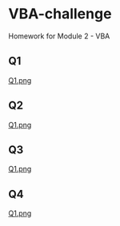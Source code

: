 # VBA-challenge
Homework for Module 2 - VBA

## Q1

[Q1.png](https://github.com/Carneromathi/VBA-challenge/blob/main/Q1.png)

## Q2

[Q1.png](https://github.com/Carneromathi/VBA-challenge/blob/main/Q2.png)

## Q3

[Q1.png](https://github.com/Carneromathi/VBA-challenge/blob/main/Q3.png)

## Q4

[Q1.png](https://github.com/Carneromathi/VBA-challenge/blob/main/Q4.png)
